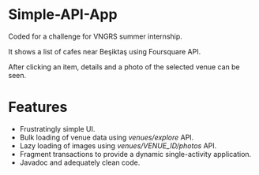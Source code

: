# Simple-API-App
Coded for a challenge for VNGRS summer internship.

It shows a list of cafes near Beşiktaş using Foursquare API.

After clicking an item, details and a photo of the selected venue can be seen.


# Features

* Frustratingly simple UI.
* Bulk loading of venue data using *venues/explore* API.
* Lazy loading of images using *venues/VENUE_ID/photos* API.
* Fragment transactions to provide a dynamic single-activity application.
* Javadoc and adequately clean code.
